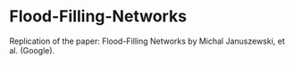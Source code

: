 # Flood-Filling-Networks
Replication of the paper:  Flood-Filling Networks by Michal Januszewski, et al. (Google).
